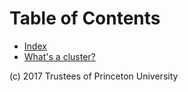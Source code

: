 # Table of Contents

* [Index](#)
* [What's a cluster?](cluster/)




(c) 2017 Trustees of Princeton University
